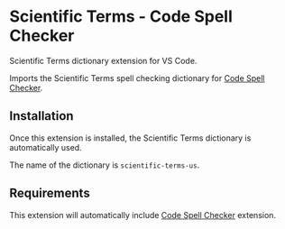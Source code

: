 # Scientific Terms - Code Spell Checker

Scientific Terms dictionary extension for VS Code.

Imports the Scientific Terms spell checking dictionary for [Code Spell Checker](https://marketplace.visualstudio.com/items?itemName=streetsidesoftware.code-spell-checker).

## Installation

Once this extension is installed, the Scientific Terms dictionary is automatically used.

The name of the dictionary is `scientific-terms-us`.

## Requirements

This extension will automatically include [Code Spell Checker](https://marketplace.visualstudio.com/items?itemName=streetsidesoftware.code-spell-checker) extension.

<!--- @@inject: ../../static/footer.md --->
